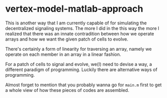 # vertex-model-matlab-approach
This is another way that I am currently capable of for simulating the decentralized signaling systems. The more I did in the this way the more I realized that there was an innate contradition between how we operate arrays and how we want the given patch of cells to evolve. 

There's certainly a form of linearity for traversing an array, namely we operate on each member in an array in a linear fashion.

For a patch of cells to signal and evolve, we(I) need to devise a way, a different paradigm of programming. Luckily there are alternative ways of programming.

Almost forget to mention that you probably wanna go for `main.m` first to get a whole view of how these pieces of codes are assembled.

